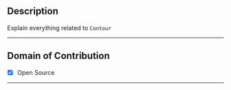 ## Description
Explain everything related to `Contour`
<hr/>

## Domain of Contribution
- [x] Open Source
<hr/>
